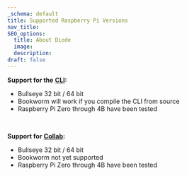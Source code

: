```yaml
---
_schema: default
title: Supported Raspberry Pi Versions
nav_title:
SEO_options:
  title: About Diode
  image:
  description:
draft: false
---
```

**Support for the** <a href="https://diode.io/solutions/cli/" target="_blank" rel="noopener"><strong>CLI</strong></a>**\:**

* Bullseye 32 bit / 64 bit
* Bookworm will work if you compile the CLI from source
* Raspberry Pi Zero through 4B have been tested

&nbsp;

**Support for**  <a href="https://diode.io/solutions/app/" target="_blank" rel="noopener"><strong>Collab</strong></a>**\:**

* Bullseye 32 bit / 64 bit
* Bookworm not yet supported
* Raspberry Pi Zero through 4B have been tested